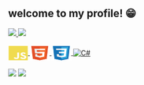 ## welcome to my profile! 😁




 <div>
   <a href="https://github.com/FatFitnes"> 
    <img height="180em" src="https://github-readme-stats.vercel.app/api?username=FatFitnes&show_icons=true&theme=tokyonight&include_all_commits=true&count_private=true"/>
      
   <img height="180em" src="https://github-readme-stats.vercel.app/api/top-langs/?username=FatFitnes&layout=compact&langs_count=6&theme=tokyonight"/>
   
</div>
    
<div style="display: inline_block"><br>
  <img align="center" alt="Js" height="30" width="40" src="https://raw.githubusercontent.com/devicons/devicon/master/icons/javascript/javascript-plain.svg">
  <img align="center" alt="HTML" height="30" width="40" src="https://raw.githubusercontent.com/devicons/devicon/master/icons/html5/html5-original.svg">
  <img align="center" alt="CSS" height="30" width="40" src="https://raw.githubusercontent.com/devicons/devicon/master/icons/css3/css3-original.svg">
  <img align="center" alt="C#" height="30" width="40" src="https://cdn.jsdelivr.net/gh/devicons/devicon@latest/icons/csharp/csharp-original.svg" />
</div>
 
<br>
 
<div>   
  <a href="https://www.instagram.com/mateus.f.sillva/" target="_blank"><img src="https://img.shields.io/badge/-Instagram-%23E4405F?style=for-the-badge&logo=instagram&logoColor=white" target="_blank"></a>
  <a href="https://www.linkedin.com/in/mateus-ferreira-2398a6306" target="_blank"><img src="https://img.shields.io/badge/-LinkedIn-%230077B5?style=for-the-badge&logo=linkedin&logoColor=white" target="_blank"></a>
</div>
